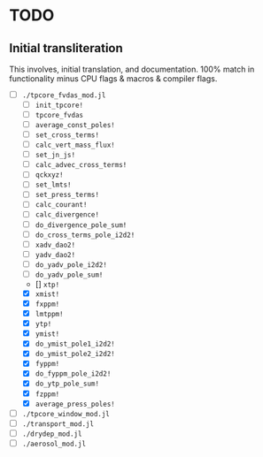 # TODO

## Initial transliteration

This involves, initial translation, and documentation. 100% match in functionality minus CPU flags & macros & compiler flags.

- [ ] `./tpcore_fvdas_mod.jl`
  - [ ] `init_tpcore!`
  - [ ] `tpcore_fvdas`
  - [ ] `average_const_poles!`
  - [ ] `set_cross_terms!`
  - [ ] `calc_vert_mass_flux!`
  - [ ] `set_jn_js!`
  - [ ] `calc_advec_cross_terms!`
  - [ ] `qckxyz!`
  - [ ] `set_lmts!`
  - [ ] `set_press_terms!`
  - [ ] `calc_courant!`
  - [ ] `calc_divergence!`
  - [ ] `do_divergence_pole_sum!`
  - [ ] `do_cross_terms_pole_i2d2!`
  - [ ] `xadv_dao2!`
  - [ ] `yadv_dao2!`
  - [ ] `do_yadv_pole_i2d2!`
  - [ ] `do_yadv_pole_sum!`
  - [] `xtp!`
  - [x] `xmist!`
  - [x] `fxppm!`
  - [x] `lmtppm!`
  - [x] `ytp!`
  - [x] `ymist!`
  - [x] `do_ymist_pole1_i2d2!`
  - [x] `do_ymist_pole2_i2d2!`
  - [x] `fyppm!`
  - [x] `do_fyppm_pole_i2d2!`
  - [x] `do_ytp_pole_sum!`
  - [x] `fzppm!`
  - [x] `average_press_poles!`
- [ ] `./tpcore_window_mod.jl`
- [ ] `./transport_mod.jl`
- [ ] `./drydep_mod.jl`
- [ ] `./aerosol_mod.jl`
